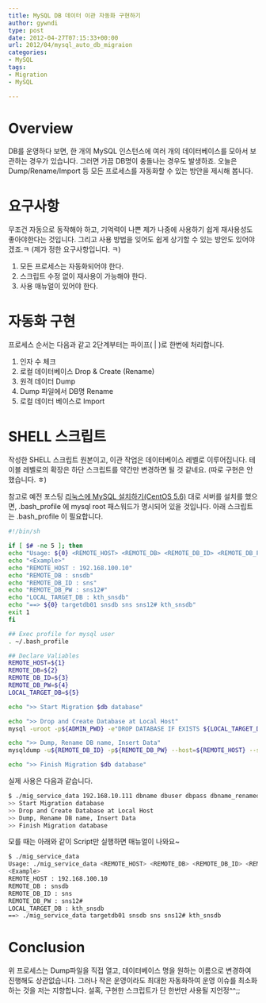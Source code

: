 ```yaml
---
title: MySQL DB 데이터 이관 자동화 구현하기
author: gywndi
type: post
date: 2012-04-27T07:15:33+00:00
url: 2012/04/mysql_auto_db_migraion
categories:
- MySQL
tags:
- Migration
- MySQL

---
```

# Overview

DB를 운영하다 보면, 한 개의 MySQL 인스턴스에 여러 개의 데이터베이스를 모아서 보관하는 경우가 있습니다. 그러면 가끔 DB명이 충돌나는 경우도 발생하죠. 오늘은 Dump/Rename/Import 등 모든 프로세스를 자동화할 수 있는 방안을 제시해 봅니다.

# 요구사항

무조건 자동으로 동작해야 하고, 기억력이 나쁜 제가 나중에 사용하기 쉽게 재사용성도 좋아야한다는 것입니다. 그리고 사용 방법을 잊어도 쉽게 상기할 수 있는 방안도 있어야겠죠.ㅋ (제가 정한 요구사항입니다. ㅋ)

1. 모든 프로세스는 자동화되어야 한다.
2. 스크립트 수정 없이 재사용이 가능해야 한다.
3. 사용 매뉴얼이 있어야 한다.

# 자동화 구현

프로세스 순서는 다음과 같고 2단계부터는 파이프( | )로 한번에 처리합니다.

1. 인자 수 체크
2. 로컬 데이터베이스 Drop & Create (Rename)
3. 원격 데이터 Dump
4. Dump 파일에서 DB명 Rename
5. 로컬 데이터 베이스로 Import

# SHELL 스크립트

작성한 SHELL 스크립트 원본이고, 이관 작업은 데이터베이스 레벨로 이루어집니다. 테이블 레벨로의 확장은 하단 스크립트를 약간만 변경하면 될 것 같네요. (따로 구현은 안했습니다. ㅎ)

참고로 예전 포스팅 [리눅스에 MySQL 설치하기(CentOS 5.6)](/2011/12/mysql-installation-on-linux/) 대로 서버를 설치를 했으면, .bash\_profile 에 mysql root 패스워드가 명시되어 있을 것입니다. 아래 스크립트는 .bash\_profile 이 필요합니다.

```bash
#!/bin/sh

if [ $# -ne 5 ]; then
echo "Usage: ${0} <REMOTE_HOST> <REMOTE_DB> <REMOTE_DB_ID> <REMOTE_DB_PW> <LOCAL_TARGET_DB>"
echo "<Example>"
echo "REMOTE_HOST : 192.168.100.10"
echo "REMOTE_DB : snsdb"
echo "REMOTE_DB_ID : sns"
echo "REMOTE_DB_PW : sns12#"
echo "LOCAL_TARGET_DB : kth_snsdb"
echo "==> ${0} targetdb01 snsdb sns sns12# kth_snsdb"
exit 1
fi

## Exec profile for mysql user
. ~/.bash_profile

## Declare Valiables
REMOTE_HOST=${1}
REMOTE_DB=${2}
REMOTE_DB_ID=${3}
REMOTE_DB_PW=${4}
LOCAL_TARGET_DB=${5}

echo ">> Start Migration $db database"

echo ">> Drop and Create Database at Local Host"
mysql -uroot -p${ADMIN_PWD} -e"DROP DATABASE IF EXISTS ${LOCAL_TARGET_DB};CREATE DATABASE ${LOCAL_TARGET_DB};"

echo ">> Dump, Rename DB name, Insert Data"
mysqldump -u${REMOTE_DB_ID} -p${REMOTE_DB_PW} --host=${REMOTE_HOST} --single-transaction --no-create-db --databases ${REMOTE_DB} | sed -r 's/^USE `(.*)`;$/USE `'${LOCAL_TARGET_DB}'`/g' | mysql -uroot -p${ADMIN_PWD} ${LOCAL_TARGET_DB}

echo ">> Finish Migration $db database"
```

실제 사용은 다음과 같습니다.

```bash
$ ./mig_service_data 192.168.10.111 dbname dbuser dbpass dbname_renamed
>> Start Migration database
>> Drop and Create Database at Local Host
>> Dump, Rename DB name, Insert Data
>> Finish Migration database
```

모를 때는 아래와 같이 Script만 실행하면 매뉴얼이 나와요~

```bash
$ ./mig_service_data
Usage: ./mig_service_data <REMOTE_HOST> <REMOTE_DB> <REMOTE_DB_ID> <REMOTE_DB_PW> <LOCAL_TARGET_DB>
<Example>
REMOTE_HOST : 192.168.100.10
REMOTE_DB : snsdb
REMOTE_DB_ID : sns
REMOTE_DB_PW : sns12#
LOCAL_TARGET_DB : kth_snsdb
==> ./mig_service_data targetdb01 snsdb sns sns12# kth_snsdb
```

# Conclusion

위 프로세스는 Dump파일을 직접 열고, 데이터베이스 명을 원하는 이름으로 변경하여 진행해도 상관없습니다. 그러나 작은 운영이라도 최대한 자동화하여 운영 이슈를 최소화 하는 것을 저는 지향합니다. 설혹, 구현한 스크립트가 단 한번만 사용될 지언정^^;;